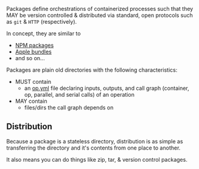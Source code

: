 Packages define orchestrations of containerized processes such that they
MAY be version controlled & distributed via standard, open protocols
such as `git` & `HTTP` (respectively).

In concept, they are similar to
- [NPM packages](https://docs.npmjs.com/getting-started/packages)
- [Apple bundles](https://developer.apple.com/library/content/documentation/CoreFoundation/Conceptual/CFBundles/Introduction/Introduction.html)
- and so on...

Packages are plain old directories with the following characteristics:

- MUST contain
  - an [op.yml](../../reference/op.yml/README.md) file declaring inputs,
    outputs, and call graph (container, op, parallel, and serial calls)
    of an operation
- MAY contain
  - files/dirs the call graph depends on

## Distribution

Because a package is a stateless directory, distribution is as simple as
transferring the directory and it's contents from one place to another.

It also means you can do things like zip, tar, & version control
packages.
